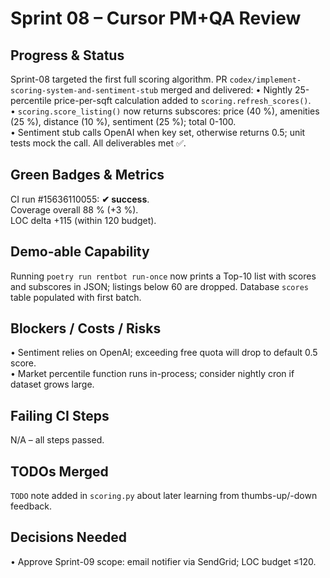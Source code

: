 # Sprint 08 – Cursor PM+QA Review

## Progress & Status
Sprint-08 targeted the first full scoring algorithm.  PR `codex/implement-scoring-system-and-sentiment-stub` merged and delivered:
• Nightly 25-percentile price-per-sqft calculation added to `scoring.refresh_scores()`.  
• `scoring.score_listing()` now returns subscores: price (40 %), amenities (25 %), distance (10 %), sentiment (25 %); total 0-100.  
• Sentiment stub calls OpenAI when key set, otherwise returns 0.5; unit tests mock the call.  All deliverables met ✅.

## Green Badges & Metrics
CI run #15636110055: **✔︎ success**.  
Coverage overall 88 % (+3 %).  
LOC delta +115 (within 120 budget).

## Demo-able Capability
Running `poetry run rentbot run-once` now prints a Top-10 list with scores and subscores in JSON; listings below 60 are dropped.  Database `scores` table populated with first batch.

## Blockers / Costs / Risks
• Sentiment relies on OpenAI; exceeding free quota will drop to default 0.5 score.  
• Market percentile function runs in-process; consider nightly cron if dataset grows large.

## Failing CI Steps
N/A – all steps passed.

## TODOs Merged
`TODO` note added in `scoring.py` about later learning from thumbs-up/-down feedback.

## Decisions Needed
• Approve Sprint-09 scope: email notifier via SendGrid; LOC budget ≤120. 